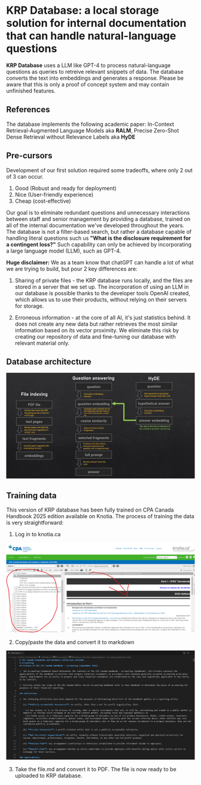 # KRP Database: a local storage solution for internal documentation that can handle natural-language questions

**KRP Database** uses a LLM like GPT-4 to process natural-language questions as queries to retreive relevant snippets of data. The database converts the text into embeddings and generates a response. Please be aware that this is only a proof of concept system and may contain unfinished features.

## References

The database implements the following academic paper: In-Context Retrieval-Augmented Language Models aka **RALM**, Precise Zero-Shot Dense Retrieval without Relevance Labels aka **HyDE** 

## Pre-cursors

Development of our first solution required some tradeoffs, where only 2 out of 3 can occur.

1. Good (Robust and ready for deployment)
2. Nice (User-friendly experience)
3. Cheap (cost-effective)

Our goal is to eliminate redundant questions and unnecessary interactions between staff and senior management by providing a database, trained on all of the internal documentation we've developed throughout the years. The database is not a filter-based search, but rather a database capable of handling literal questions such us **"What is the disclosure requirement for a contingent loss?"** Such capability can only be achieved by incorporating a large language model (LLM), such as GPT-4.

**Huge disclaimer:** We as a team know that chatGPT can handle a lot of what we are trying to build, but pour 2 key differences are:

1. Sharing of private files - the KRP database runs locally, and the files are stored in a server that we set up. The incorporation of using an LLM in our database is possible thanks to the developer tools OpenAI created, which allows us to use their products, without relying on their servers for storage.

2. Erroneous information - at the core of all AI, it's just statistics behind. It does not create any new data but rather retrieves the most similar information based on its vector proximity. We eliminate this risk by creating our repository of data and fine-tuning our database with relevant material only.

## Database architecture

![Diagram](assets/ralm_hyde.jpg)

## Training data

This version of KRP database has been fully trained on CPA Canada Handbook 2025 edition available on Knotia. The process of training the data is very straightforward:

1. Log in to knotia.ca

![Knotia](assets/knotia.png)

2. Copy/paste the data and convert it to markdown

![Markdown](assets/markdown.png)

3. Take the file.md and convert it to PDF. The file is now ready to be uploaded to KRP database.

